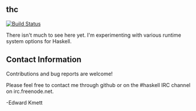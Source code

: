 ## thc

[![Build Status](https://secure.travis-ci.org/ekmett/thc.svg)](http://travis-ci.org/ekmett/thc)

There isn't much to see here yet. I'm experimenting with various runtime system options for Haskell.

## Contact Information

Contributions and bug reports are welcome!

Please feel free to contact me through github or on the #haskell IRC channel on irc.freenode.net.

-Edward Kmett
